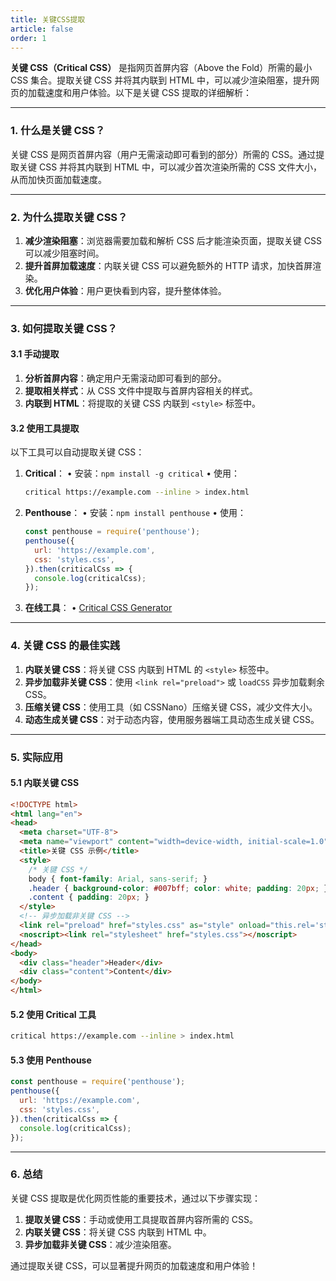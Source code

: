 ```yaml
---
title: 关键CSS提取
article: false
order: 1
---
```


**关键 CSS（Critical CSS）** 是指网页首屏内容（Above the Fold）所需的最小 CSS 集合。提取关键 CSS 并将其内联到 HTML 中，可以减少渲染阻塞，提升网页的加载速度和用户体验。以下是关键 CSS 提取的详细解析：

---

### **1. 什么是关键 CSS？**
关键 CSS 是网页首屏内容（用户无需滚动即可看到的部分）所需的 CSS。通过提取关键 CSS 并将其内联到 HTML 中，可以减少首次渲染所需的 CSS 文件大小，从而加快页面加载速度。

---

### **2. 为什么提取关键 CSS？**
1. **减少渲染阻塞**：浏览器需要加载和解析 CSS 后才能渲染页面，提取关键 CSS 可以减少阻塞时间。
2. **提升首屏加载速度**：内联关键 CSS 可以避免额外的 HTTP 请求，加快首屏渲染。
3. **优化用户体验**：用户更快看到内容，提升整体体验。

---

### **3. 如何提取关键 CSS？**
#### **3.1 手动提取**
1. **分析首屏内容**：确定用户无需滚动即可看到的部分。
2. **提取相关样式**：从 CSS 文件中提取与首屏内容相关的样式。
3. **内联到 HTML**：将提取的关键 CSS 内联到 `<style>` 标签中。

#### **3.2 使用工具提取**
以下工具可以自动提取关键 CSS：
1. **Critical**：
   • 安装：`npm install -g critical`
   • 使用：
     ```bash
     critical https://example.com --inline > index.html
     ```
2. **Penthouse**：
   • 安装：`npm install penthouse`
   • 使用：
     ```javascript
     const penthouse = require('penthouse');
     penthouse({
       url: 'https://example.com',
       css: 'styles.css',
     }).then(criticalCss => {
       console.log(criticalCss);
     });
     ```
3. **在线工具**：
   • [Critical CSS Generator](https://www.sitelocity.com/critical-path-css-generator)

---

### **4. 关键 CSS 的最佳实践**
1. **内联关键 CSS**：将关键 CSS 内联到 HTML 的 `<style>` 标签中。
2. **异步加载非关键 CSS**：使用 `<link rel="preload">` 或 `loadCSS` 异步加载剩余 CSS。
3. **压缩关键 CSS**：使用工具（如 CSSNano）压缩关键 CSS，减少文件大小。
4. **动态生成关键 CSS**：对于动态内容，使用服务器端工具动态生成关键 CSS。

---

### **5. 实际应用**
#### **5.1 内联关键 CSS**
```html
<!DOCTYPE html>
<html lang="en">
<head>
  <meta charset="UTF-8">
  <meta name="viewport" content="width=device-width, initial-scale=1.0">
  <title>关键 CSS 示例</title>
  <style>
    /* 关键 CSS */
    body { font-family: Arial, sans-serif; }
    .header { background-color: #007bff; color: white; padding: 20px; }
    .content { padding: 20px; }
  </style>
  <!-- 异步加载非关键 CSS -->
  <link rel="preload" href="styles.css" as="style" onload="this.rel='stylesheet'">
  <noscript><link rel="stylesheet" href="styles.css"></noscript>
</head>
<body>
  <div class="header">Header</div>
  <div class="content">Content</div>
</body>
</html>
```

#### **5.2 使用 Critical 工具**
```bash
critical https://example.com --inline > index.html
```

#### **5.3 使用 Penthouse**
```javascript
const penthouse = require('penthouse');
penthouse({
  url: 'https://example.com',
  css: 'styles.css',
}).then(criticalCss => {
  console.log(criticalCss);
});
```

---

### **6. 总结**
关键 CSS 提取是优化网页性能的重要技术，通过以下步骤实现：
1. **提取关键 CSS**：手动或使用工具提取首屏内容所需的 CSS。
2. **内联关键 CSS**：将关键 CSS 内联到 HTML 中。
3. **异步加载非关键 CSS**：减少渲染阻塞。

通过提取关键 CSS，可以显著提升网页的加载速度和用户体验！

